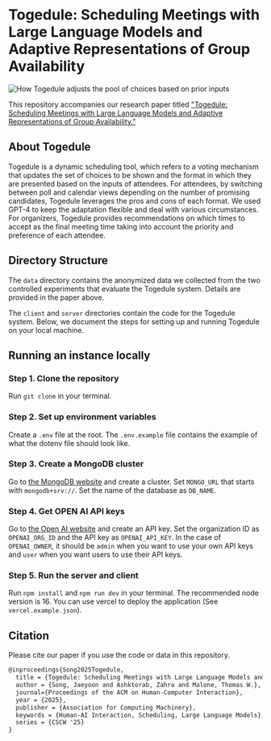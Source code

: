 # Togedule: Scheduling Meetings with Large Language Models and Adaptive Representations of Group Availability

![How Togedule adjusts the pool of choices based on prior inputs](https://github.com/user-attachments/assets/7f7b63bc-aca9-4caa-8b18-fd57535becb0)


This repository accompanies our research paper titled ["Togedule: Scheduling Meetings with Large Language Models and Adaptive Representations of Group Availability."](https://arxiv.org/abs/2505.01000)

## About Togedule

Togedule is a dynamic scheduling tool, which refers to a voting mechanism that updates the set of choices to be shown and the format in which they are presented based on the inputs of attendees. For attendees, by switching between poll and calendar views depending on the number of promising candidates, Togedule leverages the pros and cons of each format. We used GPT-4 to keep the adaptation flexible and deal with various circumstances. For organizers, Togedule provides recommendations on which times to accept as the final meeting time taking into account the priority and preference of each attendee.

## Directory Structure

The `data` directory contains the anonymized data we collected from the two controlled experiments that evaluate the Togedule system.
Details are provided in the paper above.

The `client` and `server` directories contain the code for the Togedule system.
Below, we document the steps for setting up and running Togedule on your local machine.

## Running an instance locally

### Step 1. Clone the repository

Run `git clone` in your terminal.

### Step 2. Set up environment variables

Create a `.env` file at the root. The `.env.example` file contains the example of what the dotenv file should look like.

### Step 3. Create a MongoDB cluster

Go to [the MongoDB website](https://mongodb.com/) and create a cluster.
Set `MONGO_URL` that starts with `mongodb+srv://`. Set the name of the database as `DB_NAME`.

### Step 4. Get OPEN AI API keys

Go to [the Open AI website](https://platform.openai.com/api-keys) and create an API key.
Set the organization ID as `OPENAI_ORG_ID` and the API key as `OPENAI_API_KEY`. In the case of `OPENAI_OWNER`, it should be `admin` when you want to use your own API keys and `user` when you want users to use their API keys.

### Step 5. Run the server and client

Run `npm install` and `npm run dev` in your terminal. The recommended node version is 16.
You can use vercel to deploy the application (See `vercel.example.json`).

## Citation

Please cite our paper if you use the code or data in this repository.

```latex
@inproceedings{Song2025Togedule,
  title = {Togedule: Scheduling Meetings with Large Language Models and Adaptive Representations of Group Availability},
  author = {Song, Jaeyoon and Ashktorab, Zahra and Malone, Thomas W.},
  journal={Proceedings of the ACM on Human-Computer Interaction},
  year = {2025},
  publisher = {Association for Computing Machinery},
  keywords = {Human-AI Interaction, Scheduling, Large Language Models},
  series = {CSCW '25}
}
```
